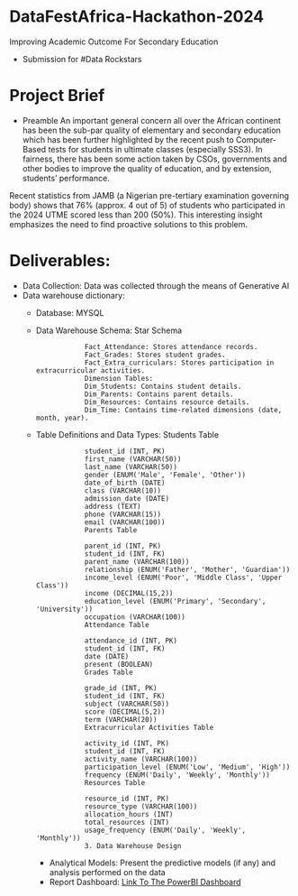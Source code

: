 # DataFestAfrica-Hackathon-2024
Improving  Academic Outcome For Secondary Education

- Submission for #Data Rockstars
# Project Brief
- Preamble
An important general concern all over the African continent has been the sub-par quality of elementary and secondary education which has been further highlighted by the recent push to Computer-Based tests for students in ultimate classes (especially SSS3). In fairness, there has been some action taken by CSOs, governments and other bodies to improve the quality of education, and by extension, students’ performance. 
 
Recent statistics from JAMB (a Nigerian pre-tertiary examination governing body) shows that 76% (approx. 4 out of 5) of students who participated in the 2024 UTME scored less than 200 (50%). This interesting insight emphasizes the need to find proactive solutions to this problem. 

# Deliverables:
- Data Collection: Data was collected through the means of Generative AI
- Data warehouse dictionary:
    - Database: MYSQL
    - Data Warehouse Schema: Star Schema
      
                      Fact_Attendance: Stores attendance records.
                      Fact_Grades: Stores student grades.
                      Fact_Extra_curriculars: Stores participation in extracurricular activities.
                      Dimension Tables:
                      Dim_Students: Contains student details.
                      Dim_Parents: Contains parent details.
                      Dim_Resources: Contains resource details.
                      Dim_Time: Contains time-related dimensions (date, month, year).
    - Table Definitions and Data Types:
                      Students Table
                      
                      student_id (INT, PK)
                      first_name (VARCHAR(50))
                      last_name (VARCHAR(50))
                      gender (ENUM('Male', 'Female', 'Other'))
                      date_of_birth (DATE)
                      class (VARCHAR(10))
                      admission_date (DATE)
                      address (TEXT)
                      phone (VARCHAR(15))
                      email (VARCHAR(100))
                      Parents Table
                      
                      parent_id (INT, PK)
                      student_id (INT, FK)
                      parent_name (VARCHAR(100))
                      relationship (ENUM('Father', 'Mother', 'Guardian'))
                      income_level (ENUM('Poor', 'Middle Class', 'Upper Class'))
                      income (DECIMAL(15,2))
                      education_level (ENUM('Primary', 'Secondary', 'University'))
                      occupation (VARCHAR(100))
                      Attendance Table
                      
                      attendance_id (INT, PK)
                      student_id (INT, FK)
                      date (DATE)
                      present (BOOLEAN)
                      Grades Table
                      
                      grade_id (INT, PK)
                      student_id (INT, FK)
                      subject (VARCHAR(50))
                      score (DECIMAL(5,2))
                      term (VARCHAR(20))
                      Extracurricular Activities Table
                      
                      activity_id (INT, PK)
                      student_id (INT, FK)
                      activity_name (VARCHAR(100))
                      participation_level (ENUM('Low', 'Medium', 'High'))
                      frequency (ENUM('Daily', 'Weekly', 'Monthly'))
                      Resources Table
                      
                      resource_id (INT, PK)
                      resource_type (VARCHAR(100))
                      allocation_hours (INT)
                      total_resources (INT)
                      usage_frequency (ENUM('Daily', 'Weekly', 'Monthly'))
                      3. Data Warehouse Design
      - Analytical Models: Present the predictive models (if any) and analysis performed on the data
      - Report Dashboard: [Link To The PowerBI Dashboard](https://app.powerbi.com/view?r=eyJrIjoiZmIzM2FiZmMtMWI2Zi00OTdjLThjNDYtZWU4NzZkODkxNjBhIiwidCI6IjExODg4MzNmLTRiMTktNDYzYS04OThmLWM2ODMxNmRjOTQ1NiJ9)





  
